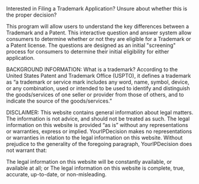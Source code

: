 Interested in Filing a Trademark Application? Unsure about whether this is the proper decision? 

This program will allow users to understand the key differences between a Trademark and a Patent. This interactive question and answer system allow consumers to determine whether or not they are eligible for a Trademark or a Patent license. The questions are designed as an initial "screening" process for consumers to determine their initial eligibility for either application.<p></p>


BACKGROUND INFORMATION: What is a trademark? According to the United States Patent and Trademark Office (USPTO), it defines a trademark as “a trademark or service mark includes any word, name, symbol, device, or any combination, used or intended to be used to identify and distinguish the goods/services of one seller or provider from those of others, and to indicate the source of the goods/services.”


DISCLAIMER: This website contains general information about legal matters.  The information is not advice, and should not be treated as such. The legal information on this website is provided “as is” without any representations or warranties, express or implied. YourIPDecision makes no representations or warranties in relation to the legal information on this website. Without prejudice to the generality of the foregoing paragraph, YourIPDecision does not warrant that:

The legal information on this website will be constantly available, or available at all; or
The legal information on this website is complete, true, accurate, up-to-date, or non-misleading.
